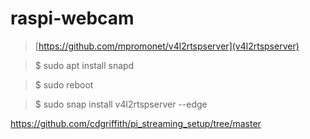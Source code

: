 # raspi-webcam

> [https://github.com/mpromonet/v4l2rtspserver](v4l2rtspserver)
> 


> $ sudo apt install snapd

> $ sudo reboot

> $ sudo snap install v4l2rtspserver --edge
> 


https://github.com/cdgriffith/pi_streaming_setup/tree/master


